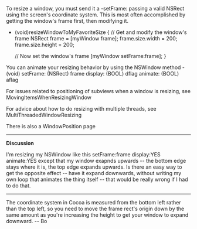 To resize a window, you must send it a     -setFrame: passing a valid NSRect using the screen's coordinate system. This is most often accomplished by getting the window's frame first, then modifying it.

    
- (void)resizeWindowToMyFavoriteSize
{
    // Get and modify the window's frame
    NSRect frame = [myWindow frame];
    frame.size.width = 200;
    frame.size.height = 200;

    // Now set the window's frame
    [myWindow setFrame:frame];
}


You can animate your resizing behavior by using the NSWindow method      - (void) setFrame: (NSRect) frame display: (BOOL) dflag animate: (BOOL) aflag

For issues related to positioning of subviews when a window is resizing, see MovingItemsWhenResizingWindow

For advice about how to do resizing with multiple threads, see MultiThreadedWindowResizing

There is also a WindowPosition page

----

**Discussion**

I'm resizing my NSWindow like this     setFrame:frame display:YES animate:YES  except that my window exapnds upwards -- the bottom edge stays where it is, the top edge expands upwards.  Is there an easy way to get the opposite effect -- have it expand downwards, without writing my own loop that animates the thing itself -- that would be really wrong if I had to do that.

----

The coordinate system in Cocoa is measured from the bottom left rather than the top left, so you need to move the frame rect's origin down by the same amount as you're increasing the height to get your window to expand downward.  -- Bo
